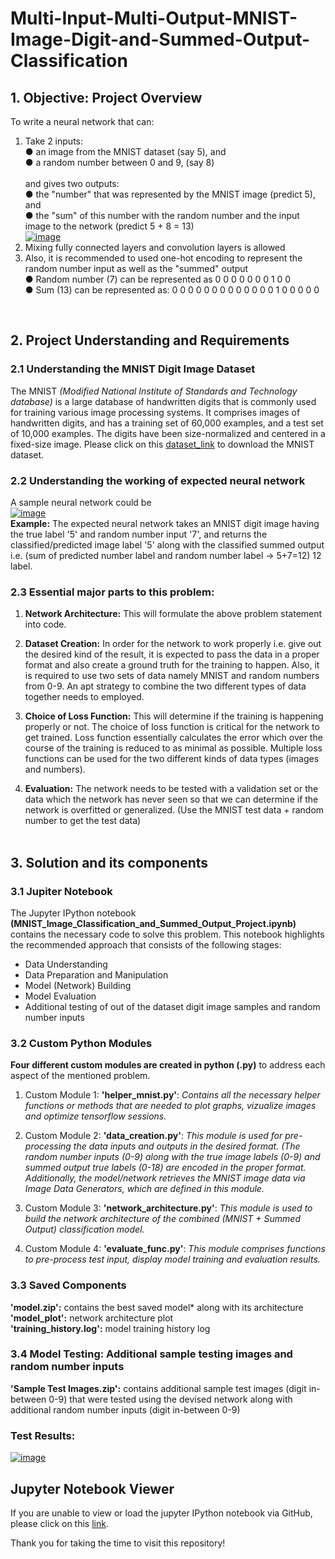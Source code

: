 # Multi-Input-Multi-Output-MNIST-Image-Digit-and-Summed-Output-Classification

## 1. Objective: Project Overview
To write a neural network that can:<br>
1. Take 2 inputs:<br>
● an image from the MNIST dataset (say 5), and<br>
● a random number between 0 and 9, (say 8)<br><br>
and gives two outputs:<br>
● the "number" that was represented by the MNIST image (predict 5), and<br>
● the "sum" of this number with the random number and the input image to the network (predict 5 + 8 = 13) <br>
[![image](github_readme_images/problem_labels.jpg)](github_readme_images/problem_labels.jpg)<br>
2. Mixing fully connected layers and convolution layers is allowed<br>
3. Also, it is recommended to used one-hot encoding to represent the random number input as well as the "summed" output<br>
● Random number (7) can be represented as 0 0 0 0 0 0 0 1 0 0<br>
● Sum (13) can be represented as: 0 0 0 0 0 0 0 0 0 0 0 0 0 1 0 0 0 0 0<br>
<br>

## 2. Project Understanding and Requirements

### 2.1 Understanding the MNIST Digit Image Dataset
The MNIST *(Modified National Institute of Standards and Technology database)* is a large database of handwritten digits that is commonly used for training various image processing systems. It comprises images of handwritten digits, and has a training set of 60,000 examples, and a test set of 10,000 examples. The digits have been size-normalized and centered in a fixed-size image. Please click on this [dataset_link](https://storage.googleapis.com/tensorflow/tf-keras-datasets/mnist.npz) to download the MNIST dataset.<br>

### 2.2 Understanding the working of expected neural network
A sample neural network could be<br>
[![image](github_readme_images/problem_network.jpg)](github_readme_images/problem_network.jpg)<br>
**Example:** The expected neural network takes an MNIST digit image having the true label '5' and random number input '7', and returns the classified/predicted image label '5' along with the classified summed output i.e. (sum of predicted number label and random number label -> 5+7=12) 12 label. <br>

### 2.3 Essential major parts to this problem:

1. **Network Architecture:** This will formulate the above problem statement into code.

2. **Dataset Creation:** In order for the network to work properly i.e. give out the desired kind of the result, it is expected to pass the data in a proper format and also create a ground truth for the training to happen. Also, it is required to use two sets of data namely MNIST and random numbers from 0-9. An apt strategy to combine the two different types of data together needs to employed.

3. **Choice of Loss Function:** This will determine if the training is happening properly or not. The choice of loss function is critical for the network to get trained. Loss function essentially calculates the error which over the course of the training is reduced to as minimal as possible. Multiple loss functions can be
used for the two different kinds of data types (images and numbers).

4. **Evaluation:** The network needs to be tested with a validation set or the data which the network has never seen so that we can determine if the network is overfitted or generalized. (Use the MNIST test data + random number to get the test data)
<br><br>

## 3. Solution and its components

### 3.1 Jupiter Notebook
The Jupyter IPython notebook **(MNIST_Image_Classification_and_Summed_Output_Project.ipynb)** contains the necessary code to solve this problem. This notebook highlights the recommended approach that consists of the following stages:
- Data Understanding
- Data Preparation and Manipulation
- Model (Network) Building
- Model Evaluation
- Additional testing of out of the dataset digit image samples and random number inputs

### 3.2 Custom Python Modules
**Four different custom modules are created in python (.py)** to address each aspect of the mentioned problem.
1. Custom Module 1: **'helper_mnist.py'**: *Contains all the necessary helper functions or methods that are needed to plot graphs, vizualize images and optimize tensorflow sessions.*

2. Custom Module 2: **'data_creation.py'**: *This module is used for pre-processing the data inputs and outputs in the desired format. (The random number inputs (0-9) along with the true image labels (0-9) and summed output true labels (0-18) are encoded in the proper format. Additionally, the model/network retrieves the MNIST image data via Image Data Generators, which are defined in this module.*

3. Custom Module 3: **'network_architecture.py'**: *This module is used to build the network architecture of the combined (MNIST + Summed Output) classification model.*

4. Custom Module 4: **'evaluate_func.py'**: *This module comprises functions to pre-process test input, display model training and evaluation results.*

### 3.3 Saved Components
**'model.zip':** contains the best saved model* along with its architecture<br>
**'model_plot':** network architecture plot<br>
**'training_history.log':** model training history log<br>


### 3.4 Model Testing: Additional sample testing images and random number inputs

**'Sample Test Images.zip':** contains additional sample test images (digit in-between 0-9) that were tested using the devised network along with additional random number inputs (digit in-between 0-9)

### **Test Results:**
[![image](github_readme_images/sample_test_outputs.JPG)](github_readme_images/sample_test_outputs.JPG)

## Jupyter Notebook Viewer
If you are unable to view or load the jupyter IPython notebook via GitHub, please click on this [link](https://nbviewer.org/github/ChaitanyaC22/Multi-Input-Multi-Output-MNIST-Image-Digit-and-Summed-Output-Classification/blob/main/MNIST_Image_Classification_and_Summed_Output_Project.ipynb).

Thank you for taking the time to visit this repository!

